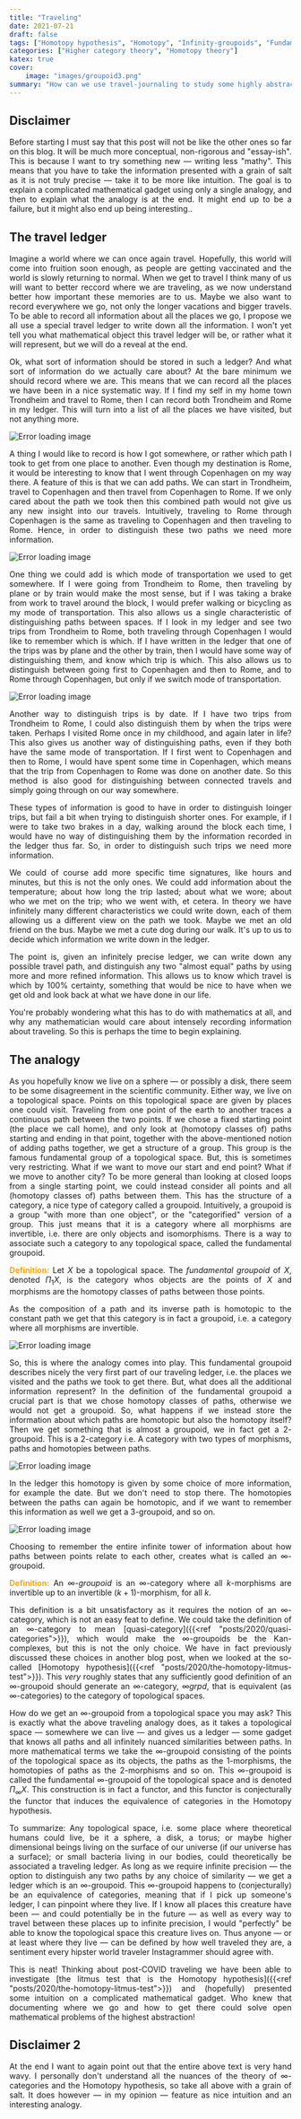 ```yaml
---
title: "Traveling"
date: 2021-07-21
draft: false
tags: ["Homotopy hypothesis", "Homotopy", "Infinity-groupoids", "Fundamental group"]
categories: ["Higher category theory", "Homotopy theory"]
katex: true
cover:
    image: "images/groupoid3.png"
summary: "How can we use travel-journaling to study some highly abstract and highly complicated mathematical machinery? Can we get anything out of such an analogy? In this post we do just that, study the homotopy hypothesis and infinity groupoids through the lens of a travel ledger."
---
```


## Disclaimer

Before starting I must say that this post will not be like the other ones so far on this blog. It will be much more conceptual, non-rigorous and "essay-ish". This is because I want to try something new — writing less "mathy". This means that you have to take the information presented with a grain of salt as it is not truly precise — take it to be more like intuition. The goal is to explain a complicated mathematical gadget using only a single analogy, and then to explain what the analogy is at the end. It might end up to be a failure, but it might also end up being interesting.. 

## The travel ledger

Imagine a world where we can once again travel. Hopefully, this world will come into fruition soon enough, as people are getting vaccinated and the world is slowly returning to normal. When we get to travel I think many of us will want to better reccord where we are traveling, as we now understand better how important these memories are to us. Maybe we also want to record everywhere we go, not only the longer vacations and bigger travels. To be able to record all information about all the places we go, I propose we all use a special travel ledger to write down all the information. I won't yet tell you what mathematical object this travel ledger will be, or rather what it will represent, but we will do a reveal at the end. 

Ok, what sort of information should be stored in such a ledger? And what sort of information do we actually care about? At the bare minimum we should record where we are. This means that we can record all the places we have been in a nice systematic way. If I find my self in my home town Trondheim and travel to Rome, then I can record both Trondheim and Rome in my ledger. This will turn into a list of all the places we have visited, but not anything more.

![Error loading image](images/points.png)

A thing I would like to record is how I got somewhere, or rather which path I took to get from one place to another. Even though my destination is Rome, it would be interesting to know that I went through Copenhagen on my way there. A feature of this is that we can add paths. We can start in Trondheim, travel to Copenhagen and then travel from Copenhagen to Rome. If we only cared about the path we took then this combined path would not give us any new insight into our travels. Intuitively, traveling to Rome through Copenhagen is the same as traveling to Copenhagen and then traveling to Rome. Hence, in order to distinguish these two paths we need more information.

![Error loading image](images/paths.png)

One thing we could add is which mode of transportation we used to get somewhere. If I were going from Trondheim to Rome, then traveling by plane or by train would make the most sense, but if I was taking a brake from work to travel around the block, I would prefer walking or bicycling as my mode of transportation. This also allows us a single characteristic of distinguishing paths between spaces. If I look in my ledger and see two trips from Trondheim to Rome, both traveling through Copenhagen I would like to remember which is which. If I have written in the ledger that one of the trips was by plane and the other by train, then I would have some way of distinguishing them, and know which trip is which. This also allows us to distinguish between going first to Copenhagen and then to Rome, and to Rome through Copenhagen, but only if we switch mode of transportation.  

![Error loading image](images/paths2.png)

Another way to distinguish trips is by date. If I have two trips from Trondheim to Rome, I could also distinguish them by when the trips were taken. Perhaps I visited Rome once in my childhood, and again later in life? This also gives us another way of distinguishing paths, even if they both have the same mode of transportation. If I first went to Copenhagen and then to Rome, I would have spent some time in Copenhagen, which means that the trip from Copenhagen to Rome was done on another date. So this method is also good for distinguishing between connected travels and simply going through on our way somewhere. 

These types of information is good to have in order to distinguish loinger trips, but fail a bit when trying to distinguish shorter ones. For example, if I were to take two brakes in a day, walking around the block each time, I would have no way of distinguishing them by the information recorded in the ledger thus far. So, in order to distinguish such trips we need more information. 

We could of course add more specific time signatures, like hours and minutes, but this is not the only ones. We could add information about the temperature; about how long the trip lasted; about what we wore; about who we met on the trip; who we went with, et cetera. In theory we have infinitely many different characteristics we could write down, each of them allowing us a different view on the path we took. Maybe we met an old friend on the bus. Maybe we met a cute dog during our walk. It's up to us to decide which information we write down in the ledger. 

The point is, given an infinitely precise ledger, we can write down any possible travel path, and distinguish any two "almost equal" paths by using more and more refined information. This allows us to know which travel is which by 100% certainty, something that would be nice to have when we get old and look back at what we have done in our life. 

You're probably wondering what this has to do with mathematics at all, and why any mathematician would care about intensely recording information about traveling. So this is perhaps the time to begin explaining.  

## The analogy

As you hopefully know we live on a sphere — or possibly a disk, there seem to be some disagreement in the scientific community. Either way, we live on a topological space. Points on this topological space are given by places one could visit. Traveling from one point of the earth to another traces a continuous path between the two points. If we chose a fixed starting point (the place we call home), and only look at (homotopy classes of) paths starting and ending in that point, together with the above-mentioned notion of adding paths together, we get a structure of a group. This group is the famous fundamental group of a topological space. But, this is sometimes very restricting. What if we want to move our start and end point? What if we move to another city? To be more general than looking at closed loops from a single starting point, we could instead consider all points and all (homotopy classes of) paths between them. This has the structure of a category, a nice type of category called a groupoid. Intuitively, a groupoid is a group "with more than one object", or the "categorified" version of a group. This just means that it is a category where all morphisms are invertible, i.e. there are only objects and isomorphisms. There is a way to associate such a category to any topological space, called the fundamental groupoid. 

<span style="color:orange"> **Definition:** </span> Let $X$ be a topological space. The *fundamental groupoid* of $X$, denoted $\Pi_1 X$, is the category whos objects are the points of $X$ and morphisms are the homotopy classes of paths between those points. 

As the composition of a path and its inverse path is homotopic to the constant path we get that this category is in fact a groupoid, i.e. a category where all morphisms are invertible. 

![Error loading image](images/groupoid.png)

So, this is where the analogy comes into play. This fundamental groupoid describes nicely the very first part of our traveling ledger, i.e. the places we visited and the paths we took to get there. But,  what does all the additional information represent? In the definition of the fundamental groupoid a crucial part is that we chose homotopy classes of paths, otherwise we would not get a groupoid. So, what happens if we instead store the information about which paths are homotopic but also the homotopy itself? Then we get something that is almost a groupoid, we in fact get a $2$-groupoid. This is a $2$-category i.e. A category with two types of morphisms, paths and homotopies between paths. 

![Error loading image](images/groupoid2.png)

In the ledger this homotopy is given by some choice of more information, for example the date. But we don't need to stop there. The homotopies between the paths can again be homotopic, and if we want to remember this information as well we get a $3$-groupoid, and so on. 

![Error loading image](images/groupoid3.png)

Choosing to remember the entire infinite tower of information about how paths between points relate to each other, creates what is called an $\infty$-groupoid. 

<span style="color:orange"> **Definition:** </span> An $\infty$*-groupoid* is an $\infty$-category where all $k$-morphisms are invertible up to an invertible $(k+1)$-morphism, for all $k$. 

This definition is a bit unsatisfactory as it requires the notion of an $\infty$-category, which is not an easy feat to define. We could take the definition of an $\infty$-category to mean [quasi-category]({{<ref "posts/2020/quasi-categories">}}), which would make the $\infty$-groupoids be the Kan-complexes, but this is not the only choice. We have in fact previously discussed these choices in another blog post, when we looked at the so-called [Homotopy hypothesis]({{<ref "posts/2020/the-homotopy-litmus-test">}}). This *very* roughly states that any sufficiently good definition of an $\infty$-groupoid should generate an $\infty$-category, $\infty grpd$, that is equivalent (as $\infty$-categories) to the category of topological spaces. 

How do we get an $\infty$-groupoid from a topological space you may ask? This is exactly what the above traveling analogy does, as it takes a topological space — somewhere we can live — and gives us a ledger — some gadget that knows all paths and all infinitely nuanced similarities between paths. In more mathematical terms we take the $\infty$-groupoid consisting of the points of the topological space as its objects, the paths as the $1$-morphisms, the homotopies of paths as the $2$-morphisms and so on. This $\infty$-groupoid is called the fundamental $\infty$-groupoid of the topological space and is denoted $\Pi_\infty X$. This construction is in fact a functor, and this functor is conjecturally the functor that induces the equivalence of categories in the Homotopy hypothesis.

To summarize: Any topological space, i.e. some place where theoretical humans could live, be it a sphere, a disk, a torus; or maybe higher dimensional beings living on the surface of our universe (if our universe has a surface); or small bacteria living in our bodies, could theoretically be associated a traveling ledger. As long as we require infinite precision — the option to distinguish any two paths by any choice of similarity — we get a ledger which is an $\infty$-groupoid. This $\infty$-groupoid happens to (conjecturally) be an equivalence of categories, meaning that if I pick up someone's ledger, I can pinpoint where they live. If I know all places this creature have been — and could potentially be in the future — as well as every way to travel between these places up to infinite precision, I would "perfectly" be able to know the topological space this creature lives on. Thus anyone — or at least where they live — can be defined by how well traveled they are, a sentiment every hipster world traveler Instagrammer should agree with. 

This is neat! Thinking about post-COVID traveling we have been able to investigate [the litmus test that is the Homotopy hypothesis]({{<ref "posts/2020/the-homotopy-litmus-test">}}) and (hopefully) presented some intuition on a complicated mathematical gadget. Who knew that documenting where we go and how to get there could solve open mathematical problems of the highest abstraction!

## Disclaimer 2

At the end I want to again point out that the entire above text is very hand wavy. I personally don't understand all the nuances of the theory of $\infty$-categories and the Homotopy hypothesis, so take all above with a grain of salt. It does however — in my opinion — feature as nice intuition and an interesting analogy.


<style>body {text-align: justify}</style>